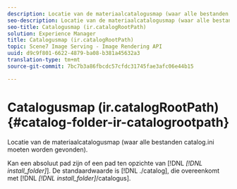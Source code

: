 ```yaml
---
description: Locatie van de materiaalcatalogusmap (waar alle bestanden catalog.ini moeten worden gevonden).
seo-description: Locatie van de materiaalcatalogusmap (waar alle bestanden catalog.ini moeten worden gevonden).
seo-title: Catalogusmap (ir.catalogRootPath)
solution: Experience Manager
title: Catalogusmap (ir.catalogRootPath)
topic: Scene7 Image Serving - Image Rendering API
uuid: d9c9f801-6622-4879-ba08-b381a45632a3
translation-type: tm+mt
source-git-commit: 7bc7b3a86fbcdc57cfdc31745fae3afc06e44b15

---
```



# Catalogusmap (ir.catalogRootPath){#catalog-folder-ir-catalogrootpath}

Locatie van de materiaalcatalogusmap (waar alle bestanden catalog.ini moeten worden gevonden).

Kan een absoluut pad zijn of een pad ten opzichte van [!DNL *[!DNL install_folder]*]. De standaardwaarde is [!DNL ./catalog], die overeenkomt met [!DNL *[!DNL install_folder]*/catalogus].
